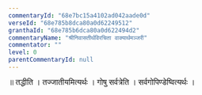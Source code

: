 ```yaml
---
commentaryId: "68e7bc15a4102ad042aade0d"
verseId: "68e785b8dca80a0d62249512"
granthaId: "68e785b6dca80a0d622494d2"
commentaryName: "श्रीनिवासतीर्थविरचिता वाक्यार्थमञ्जरी"
commentator: ""
level: 0
parentCommentaryId: null
---
```





















<p><span style="font-size: 12pt; font-family: &quot;Sanskrit Text&quot;, serif;">॥</span><span style="font-size: 12pt; font-family: &quot;Sanskrit Text&quot;, serif;"> </span><span style="font-size: 12pt; font-family: &quot;Sanskrit Text&quot;, serif;">तद्धीति
। तज्जातीयमित्यर्थः । गोषु सर्वत्रेति । सर्वगोपिण्डेष्वित्यर्थः ।</span></p>






